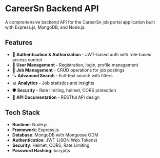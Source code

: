 # CareerSn Backend API

A comprehensive backend API for the CareerSn job portal application built with Express.js, MongoDB, and Node.js.

## Features

- 🔐 **Authentication & Authorization** - JWT-based auth with role-based access control
- 👥 **User Management** - Registration, login, profile management
- 💼 **Job Management** - CRUD operations for job postings
- 🔍 **Advanced Search** - Full-text search with filters
- 📊 **Analytics** - Job statistics and insights
- 🛡️ **Security** - Rate limiting, helmet, CORS protection
- 📱 **API Documentation** - RESTful API design

## Tech Stack

- **Runtime**: Node.js
- **Framework**: Express.js
- **Database**: MongoDB with Mongoose ODM
- **Authentication**: JWT (JSON Web Tokens)
- **Security**: Helmet, CORS, Rate Limiting
- **Password Hashing**: bcryptjs

